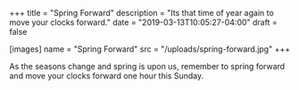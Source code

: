 +++
title = "Spring Forward"
description = "Its that time of year again to move your clocks forward."
date = "2019-03-13T10:05:27-04:00"
draft = false

[images]
name = "Spring Forward"
src = "/uploads/spring-forward.jpg"
+++

As the seasons change and spring is upon us, remember to spring forward and move your clocks forward one hour this Sunday.